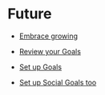 # Future


 - [Embrace growing](../Embrace%20growing/index.md)
    
 - [Review your Goals](../Review%20your%20Goals/index.md)
    
 - [Set up Goals](../Set%20up%20Goals/index.md)
    
 - [Set up Social Goals too](../Set%20up%20Social%20Goals%20too/index.md)
    
